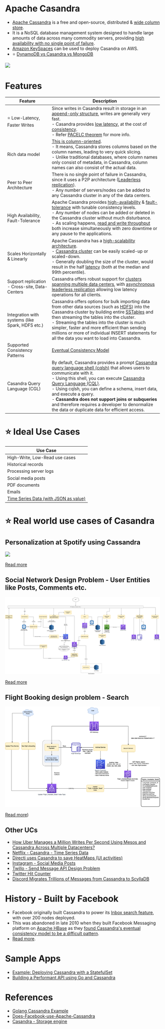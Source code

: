 # Apache Casandra
- [Apache Cassandra](https://cassandra.apache.org/_/index.html) is a free and open-source, distributed & [wide column store]().
- It is a NoSQL database management system designed to handle large amounts of data across many commodity servers, providing [high availability with no single point of failure](../../5_HighAvailability/FaultTolerance.md). 
- [Amazon KeySpaces](https://github.com/Anshul619/AWS-Services/tree/main/1_Databases/AmazonKeySpaces.md) can be used to deploy Casandra on AWS.
- :star: [DynamoDB vs Casandra vs MongoDB](../DynamoDBVsMongoDBVsCasandra.md)

![](https://www.scylladb.com/wp-content/uploads/Wide-column-Database-diagram.png)

# Features

| Feature                                          | Description                                                                                                                                                                                                                                                                                                                                                                                                                                                                                                                                                                |
|--------------------------------------------------|----------------------------------------------------------------------------------------------------------------------------------------------------------------------------------------------------------------------------------------------------------------------------------------------------------------------------------------------------------------------------------------------------------------------------------------------------------------------------------------------------------------------------------------------------------------------------|
| :star: Low-Latency, Faster Writes                | Since writes in Casandra result in storage in an [append-only structure](https://github.com/Anshul619/Database-Internals/blob/main/AppendOnlyProperty.md), writes are generally very fast.<br/>- Casandra provides [low latency](../../4_Scalability/Latency.md), at the cost of [consistency](../4_Consistency-Replication/Readme.md).<br/>- Refer [PACELC theorem](../2_CAP-PACELC-Theorems/Readme.md) for more info.                                                                                                                                                                                      |
| Rich data model                                  | [This is column-oriented]().<br/>- It means, Cassandra stores columns based on the column names, leading to very quick slicing.<br/>- Unlike traditional databases, where column names only consist of metadata, in Cassandra, column names can also consist of the actual data.                                                                                                                                                                                                                                                                                           |
| Peer to Peer Architecture                        | There is no single point of failure in Cassandra, since it uses a P2P architecture ([Leaderless replication](../4_Consistency-Replication/Replication/Readme.md)).<br/>- Any number of servers/nodes can be added to any Cassandra cluster in any of the data centers.                                                                                                                                                                                                                                                                                                     |
| High Availability, Fault-Tolerance               | Apache Casandra provides [high-availability](../../5_HighAvailability/Readme.md) & [fault-tolerance](../../5_HighAvailability/FaultTolerance.md) with tunable consistency levels.<br/>- Any number of nodes can be added or deleted in the Cassandra cluster without much disturbance.<br/>- As scaling happens, [read and write throughput](../../4_Scalability/Throughput.md) both increase simultaneously with zero downtime or any pause to the applications.                                                                                                          |
| Scales Horizontally & Linearly                   | Apache Cassandra has a [high-scalability architecture](../3_Scalability-Techniques/Readme.md).<br/>- [Cassandra cluster](../../4_Scalability/ServersCluster.md) can be easily scaled-up or scaled-down.<br/>- Generally doubling the size of the cluster, would result in the half [latency](../../4_Scalability/Latency.md) (both at the median and 99th percentile).                                                                                                                                                                                                     |
| Support replication - Cross-site, Data-Centers   | Cassandra offers robust support for [clusters spanning multiple data centers](../../4_Scalability/ServersCluster.md), with [asynchronous leaderless replication]() allowing low latency operations for all clients.                                                                                                                                                                                                                                                                                                                                                        |
| Integration with systems (like Spark, HDFS etc.) | Cassandra offers options for bulk importing data from other data sources (such as [HDFS](../../9_FileStorages/ApacheHDFS.md)) into the Cassandra cluster by building entire [SSTables](https://github.com/Anshul619/Database-Internals/blob/main/DataStructures/Readme.md) and then streaming the tables into the cluster.<br/>- Streaming the tables into the cluster is much simpler, faster and more efficient than sending millions or more of individual INSERT statements for all the data you want to load into Cassandra.                                                                            |
| Supported Consistency Patterns                   | [Eventual Consistency Model](../4_Consistency-Replication/Readme.md)                                                                                                                                                                                                                                                                                                                                                                                                                                                                                                       |
| Casandra Query Language (CGL)                    | By default, Cassandra provides a prompt [Cassandra query language shell (cqlsh)](https://cassandra.apache.org/doc/latest/cassandra/tools/cqlsh.html) that allows users to communicate with it.<br/>- Using this shell, you can execute [Cassandra Query Language (CQL)](https://cassandra.apache.org/doc/latest/cassandra/cql/).<br/>- Using cqlsh, you can define a schema, insert data, and execute a query.<br/>- **Cassandra does not support joins or subqueries** and therefore requires a developer to denormalize the data or duplicate data for efficient access. |

# :star: Ideal Use Cases

| Use Case                                                                                        |
|-------------------------------------------------------------------------------------------------|
| High-Write, Low-Read use cases                                                                  |
| Historical records                                                                              |
| Processing server logs                                                                          |
| Social media posts                                                                              |
| PDF documents                                                                                   |
| Emails                                                                                          |
| [Time Series Data (with JSON as value)](https://docs.datastax.com/en/tutorials/Time_Series.pdf) |

# :star: Real world use cases of Casandra

## Personalization at Spotify using Cassandra

![](https://github.com/Anshul619/Tech-Stacks-Live-Apps/tree/main/Spotify/PersonalizationSpotify.drawio.png)

[Read more](https://github.com/Anshul619/Tech-Stacks-Live-Apps/tree/main/Spotify/Readme.md)

## Social Network Design Problem - User Entities like Posts, Comments etc.

![](../../0_UseCaseDesigns/SocialNetworkFacebookInstagram/SocialNetworkDesignProblemHLD.png)

[Read more](../../0_UseCaseDesigns/SocialNetworkFacebookInstagram/Readme.md)

## Flight Booking design problem - Search

![](../../0_UseCaseDesigns/FlightBookingSearchMakeMyTrip/MakeMyTripFlightSearch.drawio.png)

[Read more](../../0_UseCaseDesigns/FlightBookingSearchMakeMyTrip/Readme.md))

## Other UCs
- [How Uber Manages a Million Writes Per Second Using Mesos and Cassandra Across Multiple Datacenters?](https://github.com/Anshul619/Tech-Stacks-Live-Apps/tree/main/Uber/UberCasandraMesos)
- [Netflix - Casandra - Time Series Data](https://github.com/Anshul619/Tech-Stacks-Live-Apps/tree/main/Netflix/Readme.md)
- [Directi uses Casandra to save HeatMaps (UI activities)](https://github.com/Anshul619/Tech-Stacks-Live-Apps/tree/main/DirectI.md)
- [Instagram - Social Media Posts](https://github.com/Anshul619/Tech-Stacks-Live-Apps/tree/main/Instagram/Readme.md)
- [Twillo - Send Message API Design Problem](../../0_UseCaseDesigns/SendSMSMessageAPITwillo/Readme.md)
- [Twitter Hit Counter](../../0_UseCaseDesigns/HitCounterDesignTwitter/Readme.md)
- [Discord Migrates Trillions of Messages from Cassandra to ScyllaDB](https://www.infoq.com/news/2023/06/discord-cassandra-scylladb/)

# History - Built by Facebook
- Facebook originally built Cassandra to power its [Inbox search feature](https://m.facebook.com/nt/screen/?params=%7B%22note_id%22%3A10158772759272200%7D&path=%2Fnotes%2Fnote%2F&paipv=0&eav=AfYuSXXQPZ5fvm0_ScPdSlfj5BEFhRVT3iy_6Rsz7NZDbQ2vfq9opnedmTLSjG1aZBA&_rdr), with over 200 nodes deployed.
- This was abandoned in late 2010 when they built Facebook Messaging platform on [Apache HBase](ApacheHBase.md) as they [found Cassandra's eventual consistency model to be a difficult pattern](../4_Consistency-Replication/Readme.md).
- [Read more](https://www.quora.com/Does-Facebook-use-Apache-Cassandra).

# Sample Apps
- [Example: Deploying Cassandra with a StatefulSet](https://kubernetes.io/docs/tutorials/stateful-application/cassandra/)
- [Building a Performant API using Go and Cassandra](https://getstream.io/blog/building-a-performant-api-using-go-and-cassandra/)

# References
- [Golang Cassandra Example](https://golangdocs.com/golang-cassandra-example)
- [Does-Facebook-use-Apache-Cassandra](https://www.quora.com/Does-Facebook-use-Apache-Cassandra)
- [Casandra - Storage engine](https://docs.datastax.com/en/cassandra-oss/3.x/cassandra/dml/dmlManageOndisk.html)